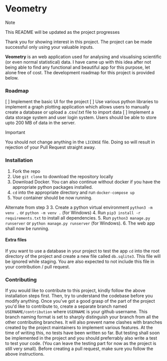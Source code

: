 # Veometry

> [!NOTE]
> This README will be updated as the project progresses

Thank you for showing interest in this project. The project can be made successful only using your valuable inputs.

**Veometry** is an web application used for analysing and visualising scientific (or even normal statistical) data. I have came up with this idea after not being able to find any functional and beautiful app for this purpose, let alone free of cost. The development roadmap for this project is provided below.

### Roadmap

[ ] Implement the basic UI for the project
[ ] Use various python libraries to implement a graph plotting application which allows users to manually create a database or upload a .csv/.txt file to import data
[ ] Implement a data storage system and user login system. Users should be able to store upto 200 MB of data in the server.

> [!IMPORTANT]
> You should not change anything in the `LICENSE` file. Doing so will result in rejection of your Pull Request straight away.

### Installation

1. Fork the repo
2. Use `git clone` to download the repository locally
3. Download Docker. You can also continue without docker if you have the appropriate python packages installed.
4. `cd` into the appropriate directory and run `docker-compose up`
5. Your container should be now running.

Alternate from step 3
3. Create a python virtual environment `python3 -m venv .` or `python -m venv .` (for Windows)
4. Run `pip3 install -r requirements.txt` to install all dependencies.
5. Run `python3 manage.py runserver` or `python manage.py runserver` (for Windows).
6. The web app shall now be running.

#### Extra files
If you want to use a database in your project to test the app `cd` into the root directory of the project and create a new file called `db.sqlite3`. This file will be ignored while staging. You are also expected to not include this file in your contribution / pull request.

### Contributing

If you would like to contribute to this project, kindly follow the above installation steps first. Then, try to understand the codebase before you modify anything. Once you've got a good grasp of the part of the project you'd like to contribute to, create a separate branch named `USERNAME/contribution` where `USERNAME` is your github username. This branch naming format is set to sharply distinguish your branch from all the other contributing branches. It will also prevent name clashes with branches created by the project maintainers to implement various features. At the time of writing this, no tests have been written so far. But testing shall soon be implemented in the project and you should preferrably also write a test to test your code. (You can leave the testing part for now as the project is still very small). Before creating a pull request, make sure you follow the above instructions.


